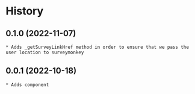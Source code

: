 # History

## 0.1.0 (2022-11-07)
    * Adds _getSurveyLinkHref method in order to ensure that we pass the user location to surveymonkey
## 0.0.1 (2022-10-18)
    * Adds component

